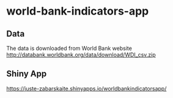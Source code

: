 # world-bank-indicators-app
## Data 
The data is downloaded from World Bank website http://databank.worldbank.org/data/download/WDI_csv.zip

## Shiny App
https://juste-zabarskaite.shinyapps.io/worldbankindicatorsapp/
